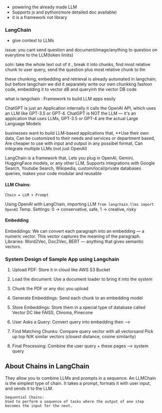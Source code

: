 - powering the already made LLM
- Supports js and python(more detailed doc available)
- it is a framework not library

### LangChain
- give context to LLMs

issue: you cant send question and document/image/anything to question on everytime to the LLM(token limits)

soln: take the whole text out of it ,  break it into chunks, find most relative chunk to user query, send the question plus most relative chunk to llm

these chunking, embedding and retrieval is already automated in langchain; but before langchain we did it separately write our own chunkkng fashion code, embedding it to vector dB and queryinh the vector DB code


what is langchain : Framework to build LLM apps easily

ChatGPT is just an Application internally it calls the OpenAI API, which uses an LLM like GPT-3.5 or GPT-4. ChatGPT is NOT the LLM — it's an application that uses LLMs, GPT-3.5 or GPT-4 are the actual Large Language Models

businesses want to build LLM-based applications that, **Use their own data, Can be customized to their needs and services or department based, Are cheaper to use with input and output in any possibel format, Can integrate multiple LLMs (not just OpenAI)


LangChain is a framework that, Lets you plug in OpenAI, Gemini, HuggingFace models, or any other LLM, Supports integrations with Google Search, Youtube Search, Wikipedia, custom/local/private databases queries, makes your code modular and reusable

#### LLM Chains: 
    Chain = LLM + Prompt

Using OpenAI with LangChain, importing LLM
```from langchain.llms import OpenAI```
Temp. Settings: 
    0 → conservative, safe, 
    1 → creative, risky

#### Embedding
Embeddings: We can convert each paragraph into an embedding — a numeric vector. This vector captures the meaning of the paragraph.
Libraries:  Word2Vec, Doc2Vec, BERT — anything that gives semantic vectors.


### System Design of Sample App using Langchain

1. Upload PDF: Store it in cloud like AWS S3 Bucket

2. Load the document: Use a document loader to bring it into the system
3. Chunk the PDF or any doc you upload

4. Generate Embeddings: Send each chunk to an embedding model
5. Store Embeddings: Store them in a special type of database called Vector DC like FAISS, Chroma, Pinecone
6. User Asks a Query: Convert query into embedding then -->

7. Find Matching Chunks: Compare query vector with all vectorsand Pick up top N/K similar vectors (closest distance, cosine similarity)

8. Final Processing: Combine the user query + these pages --> system query



## About Chains in LangChain
They allow you to combine LLMs and prompts in a sequence. An LLMChain is the simplest type of chain. It takes a prompt, formats it with user input, and sends it to the LLM.

    Sequential Chains:
    Used to perform a sequence of tasks where the output of one step becomes the input for the next.


